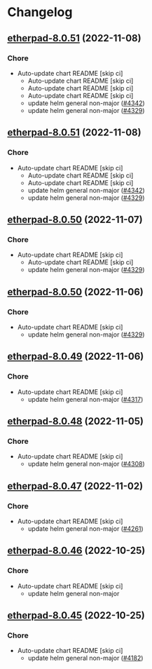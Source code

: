 # Changelog



## [etherpad-8.0.51](https://github.com/truecharts/charts/compare/etherpad-8.0.49...etherpad-8.0.51) (2022-11-08)

### Chore

- Auto-update chart README [skip ci]
  - Auto-update chart README [skip ci]
  - Auto-update chart README [skip ci]
  - Auto-update chart README [skip ci]
  - update helm general non-major ([#4342](https://github.com/truecharts/charts/issues/4342))
  - update helm general non-major ([#4329](https://github.com/truecharts/charts/issues/4329))




## [etherpad-8.0.51](https://github.com/truecharts/charts/compare/etherpad-8.0.49...etherpad-8.0.51) (2022-11-08)

### Chore

- Auto-update chart README [skip ci]
  - Auto-update chart README [skip ci]
  - Auto-update chart README [skip ci]
  - update helm general non-major ([#4342](https://github.com/truecharts/charts/issues/4342))
  - update helm general non-major ([#4329](https://github.com/truecharts/charts/issues/4329))




## [etherpad-8.0.50](https://github.com/truecharts/charts/compare/etherpad-8.0.49...etherpad-8.0.50) (2022-11-07)

### Chore

- Auto-update chart README [skip ci]
  - Auto-update chart README [skip ci]
  - update helm general non-major ([#4329](https://github.com/truecharts/charts/issues/4329))




## [etherpad-8.0.50](https://github.com/truecharts/charts/compare/etherpad-8.0.49...etherpad-8.0.50) (2022-11-06)

### Chore

- Auto-update chart README [skip ci]
  - update helm general non-major ([#4329](https://github.com/truecharts/charts/issues/4329))




## [etherpad-8.0.49](https://github.com/truecharts/charts/compare/etherpad-8.0.48...etherpad-8.0.49) (2022-11-06)

### Chore

- Auto-update chart README [skip ci]
  - update helm general non-major ([#4317](https://github.com/truecharts/charts/issues/4317))




## [etherpad-8.0.48](https://github.com/truecharts/charts/compare/etherpad-8.0.47...etherpad-8.0.48) (2022-11-05)

### Chore

- Auto-update chart README [skip ci]
  - update helm general non-major ([#4308](https://github.com/truecharts/charts/issues/4308))




## [etherpad-8.0.47](https://github.com/truecharts/charts/compare/etherpad-8.0.46...etherpad-8.0.47) (2022-11-02)

### Chore

- Auto-update chart README [skip ci]
  - update helm general non-major ([#4261](https://github.com/truecharts/charts/issues/4261))




## [etherpad-8.0.46](https://github.com/truecharts/charts/compare/etherpad-8.0.45...etherpad-8.0.46) (2022-10-25)

### Chore

- Auto-update chart README [skip ci]
  - update helm general non-major




## [etherpad-8.0.45](https://github.com/truecharts/charts/compare/etherpad-8.0.44...etherpad-8.0.45) (2022-10-25)

### Chore

- Auto-update chart README [skip ci]
  - update helm general non-major ([#4182](https://github.com/truecharts/charts/issues/4182))

